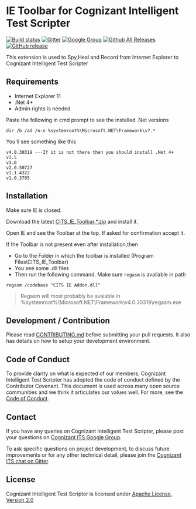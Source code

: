 # IE Toolbar for Cognizant Intelligent Test Scripter 
[![Build status](https://ci.appveyor.com/api/projects/status/i7v994ilcqauubul/branch/master?svg=true)](https://ci.appveyor.com/project/phystem/cognizant-intelligent-test-scripter-ie-toolbar-mih6x/branch/master)
 [![Gitter](https://badges.gitter.im/Join%20Chat.svg)](https://gitter.im/Cognizant-Intelligent-Test-Scripter) [![Google Group](https://img.shields.io/badge/%E2%9C%89-Google%20Group-blue.svg)](https://groups.google.com/forum/#!forum/cognizant-intelligent-test-scripter) [![Github All Releases](https://img.shields.io/github/downloads/CognizantQAHub/Cognizant-Intelligent-Test-Scripter-IE-Toolbar/total.svg)]() [![GitHub release](https://img.shields.io/github/release/CognizantQAHub/Cognizant-Intelligent-Test-Scripter-IE-Toolbar.svg)](https://github.com/CognizantQAHub/Cognizant-Intelligent-Test-Scripter-IE-Toolbar/releases)

This extension is used to Spy,Heal and Record from Internet Explorer to Cognizant Intelligent Test Scripter

## Requirements

 * Internet Explorer 11
 * .Net 4+
 * Admin rights is needed

Paste the following in cmd prompt to see the installed .Net versions

`dir /b /ad /o-n %systemroot%\Microsoft.NET\Framework\v?.*`

You'll see something like this
```
v4.0.30319 ---If it is not there then you should install .Net 4+
v3.5
v3.0
v2.0.50727
v1.1.4322
v1.0.3705
```

## Installation

Make sure IE is closed.

Download the latest [CITS_IE_Toolbar.*.zip](https://github.com/CognizantQAHub/Cognizant-Intelligent-Test-Scripter-IE-Toolbar/releases) and install it.

Open IE and see the Toolbar at the top. If asked for confirmation accept it.

If the Toolbar is not present even after installation,then 
 * Go to the Folder in which the toolbar is installed
   (Program Files\CITS_IE_Toolbar)
 * You see some .dll files
 * Then run the following command. Make sure `regasm` is available in path

 `regasm /codebase "CITS IE Addon.dll"`

> Regasm will most probably be avaiable in %systemroot%\Microsoft.NET\Framework\v4.0.30319\regasm.exe

## Development / Contribution

Please read [CONTRIBUTING.md](CONTRIBUTING.md) before submitting your pull requests. It also has details on how to setup your development environment.

## Code of Conduct

To provide clarity on what is expected of our members, Cognizant Intelligent Test Scripter has adopted the code of conduct defined by the Contributor Covenant. This document is used across many open source communities and we think it articulates our values well. For more, see the [Code of Conduct](CODE_OF_CONDUCT.md).

## Contact

If you have any queries on Cognizant Intelligent Test Scripter, please post your questions on [Cognizant ITS Google Group](https://groups.google.com/forum/#!forum/cognizant-intelligent-test-scripter).

To ask specific questions on project development, to discuss future improvements or for any other technical detail, please join the [Cognizant ITS chat on Gitter](https://gitter.im/Cognizant-Intelligent-Test-Scripter).

## License

Cognizant Intelligent Test Scripter is licensed under [Apache License, Version 2.0](LICENSE)
